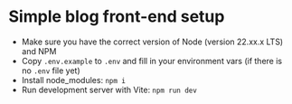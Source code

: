 # Simple blog front-end setup

- Make sure you have the correct version of Node (version 22.xx.x LTS) and NPM
- Copy `.env.example` to `.env` and fill in your environment vars (if there is no `.env` file yet)
- Install node_modules: `npm i`
- Run development server with Vite: `npm run dev`
